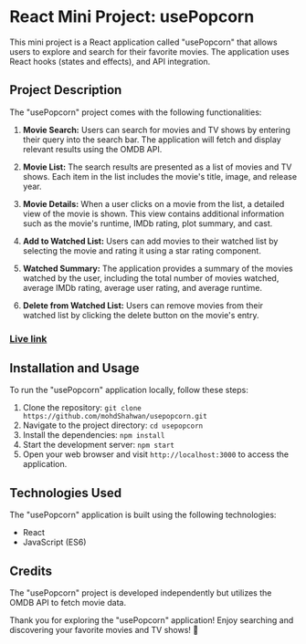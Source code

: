 # React Mini Project: usePopcorn

This mini project is a React application called "usePopcorn" that allows users to explore and search for their favorite movies. The application uses React hooks (states and effects), and API integration.

## Project Description

The "usePopcorn" project comes with the following functionalities:

1. **Movie Search:** Users can search for movies and TV shows by entering their query into the search bar. The application will fetch and display relevant results using the OMDB API.

2. **Movie List:** The search results are presented as a list of movies and TV shows. Each item in the list includes the movie's title, image, and release year.

3. **Movie Details:** When a user clicks on a movie from the list, a detailed view of the movie is shown. This view contains additional information such as the movie's runtime, IMDb rating, plot summary, and cast.

4. **Add to Watched List:** Users can add movies to their watched list by selecting the movie and rating it using a star rating component.

5. **Watched Summary:** The application provides a summary of the movies watched by the user, including the total number of movies watched, average IMDb rating, average user rating, and average runtime.

6. **Delete from Watched List:** Users can remove movies from their watched list by clicking the delete button on the movie's entry.

### [ Live link](https://mohdshahwan.github.io/usepopcorn/)

## Installation and Usage

To run the "usePopcorn" application locally, follow these steps:

1. Clone the repository: `git clone https://github.com/mohdShahwan/usepopcorn.git`
2. Navigate to the project directory: `cd usepopcorn`
3. Install the dependencies: `npm install`
4. Start the development server: `npm start`
5. Open your web browser and visit `http://localhost:3000` to access the application.

## Technologies Used

The "usePopcorn" application is built using the following technologies:

- React
- JavaScript (ES6)

## Credits

The "usePopcorn" project is developed independently but utilizes the OMDB API to fetch movie data.

Thank you for exploring the "usePopcorn" application! Enjoy searching and discovering your favorite movies and TV shows! 🍿
